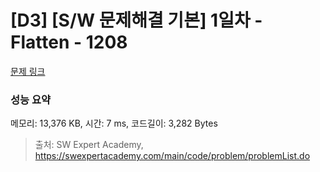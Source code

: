 # [D3] [S/W 문제해결 기본] 1일차 - Flatten - 1208 

[문제 링크](https://swexpertacademy.com/main/code/problem/problemDetail.do?contestProbId=AV139KOaABgCFAYh) 

### 성능 요약

메모리: 13,376 KB, 시간: 7 ms, 코드길이: 3,282 Bytes



> 출처: SW Expert Academy, https://swexpertacademy.com/main/code/problem/problemList.do
